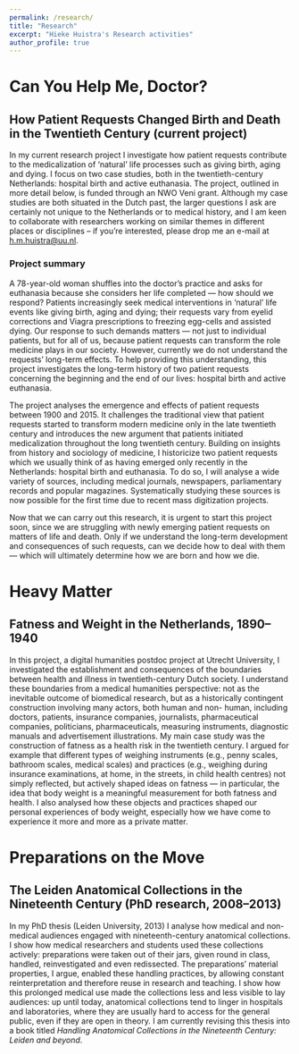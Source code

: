 ```yaml
---
permalink: /research/
title: "Research"
excerpt: "Hieke Huistra's Research activities"
author_profile: true
---
```


# Can You Help Me, Doctor?
## How Patient Requests Changed Birth and Death in the Twentieth Century (current project)

In my current research project I investigate how patient requests contribute to
the medicalization of ‘natural’ life processes such as giving birth, aging and
dying. I focus on two case studies, both in the twentieth-century Netherlands:
hospital birth and active euthanasia. The project, outlined in more detail
below, is funded through an NWO Veni grant. Although my case studies are both
situated in the Dutch past, the larger questions I ask are certainly not unique
to the Netherlands or to medical history, and I am keen to collaborate with
researchers working on similar themes in different places or disciplines – if
you’re interested, please drop me an e-mail at [h.m.huistra@uu.nl](mailto:h.m.huistra@uu.nl).

### Project summary

A 78-year-old woman shuffles into the doctor’s practice and asks for euthanasia
because she considers her life completed — how should we respond? Patients
increasingly seek medical interventions in ‘natural’ life events like giving
birth, aging and dying; their requests vary from eyelid corrections and Viagra
prescriptions to freezing egg-cells and assisted dying. Our response to such
demands matters — not just to individual patients, but for all of us, because
patient requests can transform the role medicine plays in our society. However,
currently we do not understand the requests’ long-term effects. To help
providing this understanding, this project investigates the long-term history
of two patient requests concerning the beginning and the end of our lives:
hospital birth and active euthanasia.

The project analyses the emergence and effects of patient requests between 1900
and 2015. It challenges the traditional view that patient requests started to
transform modern medicine only in the late twentieth century and introduces the
new argument that patients initiated medicalization throughout the long
twentieth century. Building on insights from history and sociology of medicine,
I historicize two patient requests which we usually think of as having emerged
only recently in the Netherlands: hospital birth and euthanasia. To do so, I
will analyse a wide variety of sources, including medical journals, newspapers,
parliamentary records and popular magazines. Systematically studying these
sources is now possible for the first time due to recent mass digitization
projects.

Now that we can carry out this research, it is urgent to start this project
soon, since we are struggling with newly emerging patient requests on matters
of life and death. Only if we understand the long-term development and
consequences of such requests, can we decide how to deal with them — which will
ultimately determine how we are born and how we die.

# Heavy Matter
## Fatness and Weight in the Netherlands, 1890–1940

In this project, a digital humanities postdoc project at Utrecht University, I
investigated the establishment and consequences of the boundaries between
health and illness in twentieth-century Dutch society. I understand these
boundaries from a medical humanities perspective: not as the inevitable outcome
of biomedical research, but as a historically contingent construction involving
many actors, both human and non- human, including doctors, patients, insurance
companies, journalists, pharmaceutical companies, politicians, pharmaceuticals,
measuring instruments, diagnostic manuals and advertisement illustrations. My
main case study was the construction of fatness as a health risk in the
twentieth century. I argued for example that different types of weighing
instruments (e.g., penny scales, bathroom scales, medical scales) and practices
(e.g., weighing during insurance examinations, at home, in the streets, in
child health centres) not simply reflected, but actively shaped ideas on
fatness — in particular, the idea that body weight is a meaningful measurement
for both fatness and health. I also analysed how these objects and practices
shaped our personal experiences of body weight, especially how we have come to
experience it more and more as a private matter.

# Preparations on the Move
## The Leiden Anatomical Collections in the Nineteenth Century (PhD research, 2008–2013)

In my PhD thesis (Leiden University, 2013) I analyse how medical and non-
medical audiences engaged with nineteenth-century anatomical collections. I
show how medical researchers and students used these collections actively:
preparations were taken out of their jars, given round in class, handled,
reinvestigated and even redissected. The preparations’ material properties, I
argue, enabled these handling practices, by allowing constant reinterpretation
and therefore reuse in research and teaching. I show how this prolonged medical
use made the collections less and less visible to lay audiences: up until
today, anatomical collections tend to linger in hospitals and laboratories,
where they are usually hard to access for the general public, even if they are
open in theory. I am currently revising this thesis into a book titled _Handling
Anatomical Collections in the Nineteenth Century: Leiden and beyond_.
